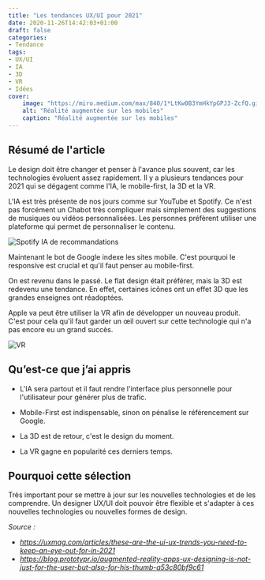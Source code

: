 ```yaml
---
title: "Les tendances UX/UI pour 2021"
date: 2020-11-26T14:42:03+01:00
draft: false
categories:
- Tendance
tags:
- UX/UI
- IA
- 3D
- VR
- Idées
cover:
    image: "https://miro.medium.com/max/840/1*LtKw0B3YmHkYpGPJ3-ZcfQ.gif"
    alt: "Réalité augmentée sur les mobiles"
    caption: "Réalité augmentée sur les mobiles"
---
```


## Résumé de l'article

Le design doit être changer et penser à l'avance plus souvent, car les technologies évoluent assez rapidement. Il y a plusieurs tendances pour 2021 qui se dégagent comme l'IA, le mobile-first, la 3D et la VR.

L'IA est très présente de nos jours comme sur YouTube et Spotify. Ce n'est pas forcément un Chabot très compliquer mais simplement des suggestions de musiques ou vidéos personnalisées. Les personnes préfèrent utiliser une plateforme qui permet de personnaliser le contenu. 

![Spotify IA de recommandations](https://miro.medium.com/max/1276/1*dqbvAaJAiF3tsi2LO3s_Hw.jpeg)

Maintenant le bot de Google indexe les sites mobile. C'est pourquoi le responsive est crucial et qu'il faut penser au mobile-first.

On est revenu dans le passé. Le flat design était préférer, mais la 3D est redevenu une tendance. En effet, certaines icônes ont un effet 3D que les grandes enseignes ont réadoptées. 

Apple va peut être utiliser la VR afin de développer un nouveau produit. C'est pour cela qu'il faut garder un œil ouvert sur cette technologie qui n'a pas encore eu un grand succès.

![VR](https://uxmag.com/sites/default//files/Uxmag-articles/2020-Articles/UXtrends/UXtrends6.gif)

## Qu’est-ce que j’ai appris 

- L'IA sera partout et il faut rendre l'interface plus personnelle pour l'utilisateur pour générer plus de trafic.

- Mobile-First est indispensable, sinon on pénalise le référencement sur Google. 

- La 3D est de retour, c'est le design du moment.

- La VR gagne en popularité ces derniers temps.

  

## Pourquoi cette sélection 

Très important pour se mettre à jour sur les nouvelles technologies et de les comprendre. Un designer UX/UI doit pouvoir être flexible et s'adapter à ces nouvelles technologies ou nouvelles formes de design.



*Source :*

* *https://uxmag.com/articles/these-are-the-ui-ux-trends-you-need-to-keep-an-eye-out-for-in-2021*
* *https://blog.prototypr.io/augmented-reality-apps-ux-designing-is-not-just-for-the-user-but-also-for-his-thumb-a53c80bf9c61*